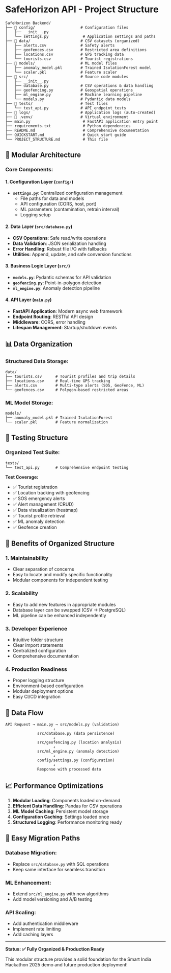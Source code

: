 # SafeHorizon API - Project Structure

```
SafeHorizon Backend/
├── 📁 config/                    # Configuration files
│   ├── __init__.py
│   └── settings.py               # Application settings and paths
├── 📁 data/                      # CSV datasets (organized)
│   ├── alerts.csv               # Safety alerts
│   ├── geofences.csv            # Restricted area definitions
│   ├── locations.csv            # GPS tracking data
│   └── tourists.csv             # Tourist registrations
├── 📁 models/                    # ML model files
│   ├── anomaly_model.pkl        # Trained IsolationForest model
│   └── scaler.pkl               # Feature scaler
├── 📁 src/                       # Source code modules
│   ├── __init__.py
│   ├── database.py              # CSV operations & data handling
│   ├── geofencing.py            # Geospatial operations
│   ├── ml_engine.py             # Machine learning pipeline
│   └── models.py                # Pydantic data models
├── 📁 tests/                     # Test files
│   └── test_api.py              # API endpoint tests
├── 📁 logs/                      # Application logs (auto-created)
├── 📁 .venv/                     # Virtual environment
├── main.py                       # FastAPI application entry point
├── requirements.txt              # Python dependencies
├── README.md                     # Comprehensive documentation
├── QUICKSTART.md                 # Quick start guide
└── PROJECT_STRUCTURE.md          # This file
```

## 🔧 **Modular Architecture**

### **Core Components:**

#### **1. Configuration Layer** (`config/`)
- **`settings.py`**: Centralized configuration management
  - File paths for data and models
  - API configuration (CORS, host, port)
  - ML parameters (contamination, retrain interval)
  - Logging setup

#### **2. Data Layer** (`src/database.py`)
- **CSV Operations**: Safe read/write operations
- **Data Validation**: JSON serialization handling
- **Error Handling**: Robust file I/O with fallbacks
- **Utilities**: Append, update, and safe conversion functions

#### **3. Business Logic Layer** (`src/`)
- **`models.py`**: Pydantic schemas for API validation
- **`geofencing.py`**: Point-in-polygon detection
- **`ml_engine.py`**: Anomaly detection pipeline

#### **4. API Layer** (`main.py`)
- **FastAPI Application**: Modern async web framework
- **Endpoint Routing**: RESTful API design
- **Middleware**: CORS, error handling
- **Lifespan Management**: Startup/shutdown events

## 📊 **Data Organization**

### **Structured Data Storage:**
```
data/
├── tourists.csv      # Tourist profiles and trip details
├── locations.csv     # Real-time GPS tracking
├── alerts.csv        # Multi-type alerts (SOS, GeoFence, ML)
└── geofences.csv     # Polygon-based restricted areas
```

### **ML Model Storage:**
```
models/
├── anomaly_model.pkl # Trained IsolationForest
└── scaler.pkl        # Feature normalization
```

## 🧪 **Testing Structure**

### **Organized Test Suite:**
```
tests/
└── test_api.py       # Comprehensive endpoint testing
```

**Test Coverage:**
- ✅ Tourist registration
- ✅ Location tracking with geofencing
- ✅ SOS emergency alerts
- ✅ Alert management (CRUD)
- ✅ Data visualization (heatmap)
- ✅ Tourist profile retrieval
- ✅ ML anomaly detection
- ✅ Geofence creation

## 🚀 **Benefits of Organized Structure**

### **1. Maintainability**
- Clear separation of concerns
- Easy to locate and modify specific functionality
- Modular components for independent testing

### **2. Scalability**
- Easy to add new features in appropriate modules
- Database layer can be swapped (CSV → PostgreSQL)
- ML pipeline can be enhanced independently

### **3. Developer Experience**
- Intuitive folder structure
- Clear import statements
- Centralized configuration
- Comprehensive documentation

### **4. Production Readiness**
- Proper logging structure
- Environment-based configuration
- Modular deployment options
- Easy CI/CD integration

## 🔄 **Data Flow**

```
API Request → main.py → src/models.py (validation)
                     ↓
              src/database.py (data persistence)
                     ↓
              src/geofencing.py (location analysis)
                     ↓
              src/ml_engine.py (anomaly detection)
                     ↓
              config/settings.py (configuration)
                     ↓
              Response with processed data
```

## 📈 **Performance Optimizations**

1. **Modular Loading**: Components loaded on-demand
2. **Efficient Data Handling**: Pandas for CSV operations
3. **ML Model Caching**: Persistent model storage
4. **Configuration Caching**: Settings loaded once
5. **Structured Logging**: Performance monitoring ready

## 🔧 **Easy Migration Paths**

### **Database Migration:**
- Replace `src/database.py` with SQL operations
- Keep same interface for seamless transition

### **ML Enhancement:**
- Extend `src/ml_engine.py` with new algorithms
- Add model versioning and A/B testing

### **API Scaling:**
- Add authentication middleware
- Implement rate limiting
- Add caching layers

---

**Status: ✅ Fully Organized & Production Ready**

This modular structure provides a solid foundation for the Smart India Hackathon 2025 demo and future production deployment!